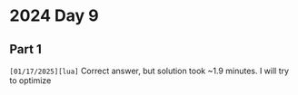 # 2024 Day 9

## Part 1

`[01/17/2025][lua]` Correct answer, but solution took ~1.9 minutes. I will try to optimize